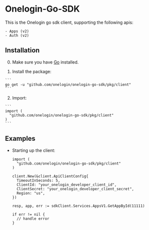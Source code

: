 # Onelogin-Go-SDK
  This is the Onelogin go sdk client, supporting the following apis:

    - Apps (v2)
    - Auth (v2)

## Installation
  0. Make sure you have [Go](https://golang.org/doc/install) installed.

  1. Install the package:

    ```
    go get -u "github.com/onelogin/onelogin-go-sdk/pkg/client"
    ```

  2. Import:

    ```
    import (
      "github.com/onelogin/onelogin-go-sdk/pkg/client"
    )
    ```

## Examples

  - Starting up the client:
    ```
    import (
      "github.com/onelogin/onelogin-go-sdk/pkg/client"
    )

    client.New(&client.ApiClientConfig{
      TimeoutInSeconds: 5,
      ClientId: "your_onelogin_developer_client_id",
      ClientSecret: "your_onelogin_developer_client_secret",
      Region: "us",
    })

    resp, app, err := sdkClient.Services.AppsV1.GetAppById(11111)

    if err != nil {
      // handle error
    }
    ```
